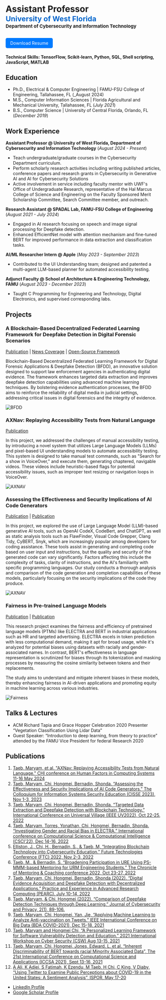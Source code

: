 # Assistant Professor<br><span style="color:#0066cc; font-size:smaller;"> University of West Florida </span><br><span style="font-size:15px;">Department of Cybersecurity and Information Technology</span>
<a href="https://github.com/MaryamTaeb/MaryamTaeb.github.io/blob/main/assets/img/Taeb-CV.pdf" style="display: inline-block; padding: 8px 15px; background-color: #007bff; color: white; border-radius: 5px; text-decoration: none; margin-top: 10px;">Download Resume</a>
#### Technical Skills: TensorFlow, Scikit-learn, Python, SQL, Shell scripting, JavaScript, MATLAB

## Education
- Ph.D., Electrical & Computer Engineering | FAMU-FSU College of Engineering, Tallahassee, FL (_August 2024)						     
- M.S., Computer Information Sciences | Florida Agricultural and Mechanical University, Tallahassee, FL (_July 2021_)			        		
- B.S., Computer Science | University of Central Florida, Orlando, FL (_December 2019_)

## Work Experience
**Assistant Professor @ University of West Florida, Department of Cybersecurity and Information Technology** (_August 2024 - Present_)
- Teach undergraduate/graduate courses in the Cybersecurity Department curriculum.
- Perform scholarly research activities including writing published articles, conference papers and research grants in Cybersecurity in Generative AI and AI for Cybersecurity Solutions
- Active involvement in service including faculty mentor with UWF's Office of Undergraduate Research, representative of the Hal Marcus College of Science and Engineering on the Faculty Sponsored Merit Scholarship Committee, Search Committee member, and outreach. 
  
**Research Assistant @ SPADAL Lab, FAMU-FSU College of Engineering** (_August 2021 - July 2024_)
- Engaged in AI research focusing on speech and image signal processing for Deepfake detection.
- Enhanced EfficientNet model with attention mechanism and fine-tuned BERT for improved performance in data extraction and classification tasks.

**AI/ML Researcher Intern @ Apple** (_May 2023 - September 2023_)
- Contributed to the UI Understanding team; designed and patented a multi-agent LLM-based planner for automated accessibility testing.

**Adjunct Faculty @ School of Architecture & Engineering Technology, FAMU** (_August 2023 - December 2023_)
- Taught C Programming for Engineering and Technology, Digital Electronics, and supervised corresponding labs.


## Projects
### A Blockchain-Based Decentralized Federated Learning Framework for Deepfake Detection in Digital Forensic Scenarios

[Publication](https://ieeexplore.ieee.org/abstract/document/10185510) |
[News Coverage](https://eng.famu.fsu.edu/news/new-ai-truth-tool-targets-deepfakes-and-misinformation) |
[Open-Source Framework](https://github.com/MaryamMoghadam/DeepFake_Authenticator)

Blockchain-Based Decentralized Federated Learning Framework for Digital Forensic Applications & Deepfake Detection (BFDD), an innovative solution designed to support law enforcement agencies in authenticating digital evidence. The framework enhances targeted data extraction and improves deepfake detection capabilities using advanced machine learning techniques. By bolstering evidence authentication processes, the BFDD aims to reinforce the reliability of digital media in judicial settings, addressing critical issues in digital forensics and the integrity of evidence.

![BFDD](/assets/img/BFDD.png)

### AXNav: Replaying Accessibility Tests from Natural Language
[Publication](https://arxiv.org/pdf/2310.02424)

In this project, we addressed the challenges of manual accessibility testing, by introducing a novel system that utilizes Large Language Models (LLMs) and pixel-based UI understanding models to automate accessibility testing. This system is designed to take manual test commands, such as "Search for a show in VoiceOver," and execute them, generating chaptered, navigable videos. These videos include heuristic-based flags for potential accessibility issues, such as improper text resizing or navigation loops in VoiceOver.

![AXNAV](/assets/img/AxNAV.png)

### Assessing the Effectiveness and Security Implications of AI Code Generators
[Publication](https://cisse.info/journal/index.php/cisse/article/view/180) |
[Publication](https://ieeexplore.ieee.org/abstract/document/9644382)

In this project, we explored the use of Large Language Model (LLM)-based generative AI tools, such as OpenAI CodeX, CodeBert, and ChatGPT, as well as static analysis tools such as FlawFinder, Visual Code Grepper, Clang Tidy, CyBERT, Snyk, which are increasingly popular among developers for coding assistance. These tools assist in generating and completing code based on user input and instructions, but the quality and security of the generated code can vary significantly. Factors affecting this include the complexity of tasks, clarity of instructions, and the AI's familiarity with specific programming languages. Our study conducts a thorough analysis and comparison of the code generation and completion capabilities of these models, particularly focusing on the security implications of the code they produce. 

![AXNAV](/assets/img/AI-SourceCode.png)

### Fairness in Pre-trained Language Models
[Publication](https://link.springer.com/chapter/10.1007/978-3-030-86970-0_19) |
[Publication](https://ieeexplore.ieee.org/abstract/document/10216397)

This research project examines the fairness and efficiency of pretrained language models (PTMs) like ELECTRA and BERT in industrial applications such as HR and targeted advertising. ELECTRA excels in token prediction with less computational demand, making it apt for broad usage, while it's analyzed for potential biases using datasets with racially and gender-associated names. In contrast, BERT's effectiveness in language representation is scrutinized for biases through its tokenization and masking processes by measuring the cosine similarity between tokens and their replacements.

The study aims to understand and mitigate inherent biases in these models, thereby enhancing fairness in AI-driven applications and promoting equity in machine learning across various industries.

![Fairness](/assets/img/Fairness.png)

## Talks & Lectures
- ACM Richard Tapia and Grace Hopper Celebration 2020 Presenter “Vegetation Classification Using Lidar Data”
- Guest Speaker: “Introduction to deep learning, from theory to practice” attended by the FAMU Vice President for federal Research 2020

## Publications

1. [Taeb, Maryam, et al. "AXNav: Replaying Accessibility Tests from Natural Language." CHI conference on Human Factors in Computing Systems 11-16 May 2024](https://arxiv.org/pdf/2310.02424)
2. [Taeb, Maryam, Chi, Hongmei, Bernadin, Shonda. “Assessing the Effectiveness and Security Implications of AI Code Generators.” The Colloquium for Information Systems Security Education (CISSE 2023), Nov 1-3, 2023](https://cisse.info/journal/index.php/cisse/article/view/180)
3. [Taeb, Maryam, Chi, Hongmei, Bernadin, Shonda. “Targeted Data Extraction and Deepfake Detection with Blockchain Technology.” International Conference on Universal Village (IEEE UV2022), Oct 22-25, 2022](https://ieeexplore.ieee.org/abstract/document/10185510)
4. [Taeb, Maryam, Torres, Yonathan, Chi, Hongmei, Bernadin, Shonda. “Investigating Gender and Racial Bias in ELECTRA.” International conference on Computational Science & Computational Intelligence (CSCI'22), Dec 14-16, 2022](https://ieeexplore.ieee.org/abstract/document/10216397)
5. [Elliston, J., Chi, H., Bernadin, S., & Taeb, M, “Integrating Blockchain Technology into Cybersecurity Education.” Future Technologies Conference (FTC) 2022, Nov 2-3, 2022](https://link.springer.com/chapter/10.1007/978-3-031-18458-1_1)
6. [Taeb, M., & Bernadin, S, “Broadening Participation in URE Using PS-MMM-based Mentoring for URM Engineering Students.” The Chronicle of Mentoring & Coaching conference 2022, Oct 23-27, 2022](https://www.researchgate.net/profile/Maryam-Taeb/publication/365974663_Broadening_Participation_in_URE_Using_PS-MMM-based_Mentoring_for_URM_Engineering_Students/links/638ab1e42c563722f23327ec/Broadening-Participation-in-URE-Using-PS-MMM-based-Mentoring-for-URM-Engineering-Students.pdf)
7. [Taeb, Maryam, Chi, Hongmei, Bernadin, Shonda (2022). “Digital Evidence Acquisition and Deepfake Detection with Decentralized Applications.” Practice and Experience in Advanced Research Computing (PEARC). July 10-14, 2022](https://dl.acm.org/doi/abs/10.1145/3491418.3535127)
8. [Taeb, Maryam, & Chi, Hongmei (2022). “Comparison of Deepfake Detection Techniques through Deep Learning.” Journal of Cybersecurity and Privacy, 2(1), 89-106.](https://www.mdpi.com/2624-800X/2/1/7)
9. [Taeb, Maryam, Chi, Hongmei, Yan, Jie, “Applying Machine Learning to Analyze Anti-vaccination on Tweets.” IEEE International Conference on Big Data (BDA COVID-2021), Dec 15-18, 2021](https://ieeexplore.ieee.org/document/9671647)
10. [Taeb, Maryam and Hongmei Chi, “A Personalized Learning Framework for Software Vulnerability Detection and Education.” 2021 International Workshop on Cyber Security (CSW) Aug 13-15, 2021](https://ieeexplore.ieee.org/abstract/document/9644382)
11. [Taeb, Maryam, Chi, Hongmei, Jones, Edward. L. et al. “Inherent Discriminability of BERT towards racial Minority Associated Data”, The 21st International Conference on Computational Science and Applications (ICCSA 2021), Sept 13-16, 2021](https://link.springer.com/chapter/10.1007/978-3-030-86970-0_19)
12. [A Ali, K Adjei, S Fatimah, K Ezendu, M Taeb, H Chi, C King, V Diaby, “Using Twitter to Examine Public Perceptions about COVID-19 in the United States: A Sentiment Analysis”, ISPOR, May 17-20](https://www.valueinhealthjournal.com/article/S1098-3015(22)01623-0/fulltext)


- [LinkedIn Profile](https://www.linkedin.com/in/maryamrmoghadam/)
- [Google Scholar Profile](https://scholar.google.com/citations?user=oySeoNQAAAAJ&hl=en&oi=ao)
